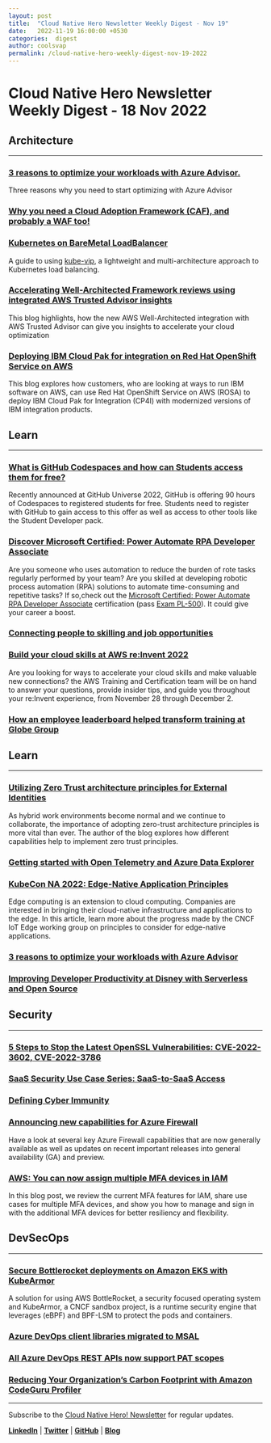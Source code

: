```yaml
---
layout: post
title:  "Cloud Native Hero Newsletter Weekly Digest - Nov 19"
date:   2022-11-19 16:00:00 +0530
categories:  digest
author: coolsvap
permalink: /cloud-native-hero-weekly-digest-nov-19-2022
---
```

# Cloud Native Hero Newsletter Weekly Digest - 18 Nov 2022

## Architecture
---
### [3 reasons to optimize your workloads with Azure Advisor.](https://techcommunity.microsoft.com/t5/azure-architecture-blog/3-reasons-to-optimize-your-workloads-with-azure-advisor/ba-p/3674044)
Three reasons why you need to start optimizing with Azure Advisor

### [Why you need a Cloud Adoption Framework (CAF), and probably a WAF too!](https://techcommunity.microsoft.com/t5/azure-architecture-blog/why-you-need-a-cloud-adoption-framework-caf-and-probably-a-waf/ba-p/3667426)


### [Kubernetes on BareMetal LoadBalancer](https://metal.equinix.com/developers/guides/kube-vip-type-lb/)
A guide to using [kube-vip](https://kube-vip.io/), a lightweight and multi-architecture approach to Kubernetes load balancing.

### [Accelerating Well-Architected Framework reviews using integrated AWS Trusted Advisor insights](https://aws.amazon.com/blogs/architecture/accelerating-well-architected-framework-reviews-using-integrated-aws-trusted-advisor-insights/)
This blog highlights, how the new AWS Well-Architected integration with AWS Trusted Advisor can give you insights to accelerate your cloud optimization
### [Deploying IBM Cloud Pak for integration on Red Hat OpenShift Service on AWS](https://aws.amazon.com/blogs/architecture/deploying-ibm-cloud-pak-for-integration-on-red-hat-openshift-service-on-aws/)
This blog explores how customers, who are looking at ways to run IBM software on AWS, can use Red Hat OpenShift Service on AWS (ROSA) to deploy IBM Cloud Pak for Integration (CP4I) with modernized versions of IBM integration products.

## Learn
---
### [What is GitHub Codespaces and how can Students access them for free?](https://techcommunity.microsoft.com/t5/educator-developer-blog/what-is-github-codespaces-and-how-can-students-access-them-for/ba-p/3676103)
Recently announced at GitHub Universe 2022, GitHub is offering 90 hours of Codespaces to registered students for free. Students need to register with GitHub to gain access to this offer as well as access to other tools like the Student Developer pack.

### [Discover Microsoft Certified: Power Automate RPA Developer Associate](https://techcommunity.microsoft.com/t5/microsoft-learn-blog/discover-microsoft-certified-power-automate-rpa-developer/ba-p/3662206)
Are you someone who uses automation to reduce the burden of rote tasks regularly performed by your team? Are you skilled at developing robotic process automation (RPA) solutions to automate time-consuming and repetitive tasks? If so,check out the [Microsoft Certified: Power Automate RPA Developer Associate](https://learn.microsoft.com/certifications/power-automate-rpa-developer-associate/) certification (pass [Exam PL-500](https://learn.microsoft.com/certifications/exams/pl-500)). It could give your career a boost.

### [Connecting people to skilling and job opportunities](https://techcommunity.microsoft.com/t5/microsoft-learn-blog/connecting-people-to-skilling-and-job-opportunities/ba-p/2633015)


### [Build your cloud skills at AWS re:Invent 2022](https://aws.amazon.com/blogs/training-and-certification/build-your-cloud-skills-reinvent-2022/)
Are you looking for ways to accelerate your cloud skills and make valuable new connections? the AWS Training and Certification team will be on hand to answer your questions, provide insider tips, and guide you throughout your re:Invent experience, from November 28 through December 2.

### [How an employee leaderboard helped transform training at Globe Group](https://aws.amazon.com/blogs/training-and-certification/how-an-employee-leaderboard-helped-transform-training-at-globe-group/)

## Learn
---
### [Utilizing Zero Trust architecture principles for External Identities](https://techcommunity.microsoft.com/t5/microsoft-entra-azure-ad-blog/utilizing-zero-trust-architecture-principles-for-external/ba-p/3094108)
As hybrid work environments become normal and we continue to collaborate, the importance of adopting zero-trust architecture principles is more vital than ever. The author of the blog explores how different capabilities help to implement zero trust principles. 

### [Getting started with Open Telemetry and Azure Data Explorer](https://techcommunity.microsoft.com/t5/azure-data-explorer-blog/getting-started-with-open-telemetry-and-azure-data-explorer/ba-p/3675708)

### [KubeCon NA 2022: Edge-Native Application Principles](https://www.infoq.com/news/2022/11/edge-native-app-principles/)
Edge computing is an extension to cloud computing. Companies are interested in bringing their cloud-native infrastructure and applications to the edge. In this article, learn more about the progress made by the CNCF IoT Edge working group on principles to consider for edge-native applications.

### [3 reasons to optimize your workloads with Azure Advisor](https://techcommunity.microsoft.com/t5/azure-architecture-blog/3-reasons-to-optimize-your-workloads-with-azure-advisor/ba-p/3674044)

### [Improving Developer Productivity at Disney with Serverless and Open Source](https://aws.amazon.com/blogs/opensource/improving-developer-productivity-at-disney-with-serverless-and-open-source/)

## Security
---
### [5 Steps to Stop the Latest OpenSSL Vulnerabilities: CVE-2022-3602, CVE-2022-3786](https://cloudsecurityalliance.org/articles/5-steps-to-stop-the-latest-openssl-vulnerabilities-cve-2022-3602-cve-2022-3786/)

### [SaaS Security Use Case Series: SaaS-to-SaaS Access](https://www.adaptive-shield.com/blog/saas-security-use-case-series-saas-to-saas-access)

### [Defining Cyber Immunity](https://cloudsecurityalliance.org/blog/2022/11/10/defining-cyber-immunity/)

### [Announcing new capabilities for Azure Firewall](https://azure.microsoft.com/blog/announcing-new-capabilities-for-azure-firewall/)
Have a look at several key Azure Firewall capabilities that are now generally available as well as updates on recent important releases into general availability (GA) and preview.


### [AWS: You can now assign multiple MFA devices in IAM](https://aws.amazon.com/blogs/security/you-can-now-assign-multiple-mfa-devices-in-iam/)
In this blog post, we review the current MFA features for IAM, share use cases for multiple MFA devices, and show you how to manage and sign in with the additional MFA devices for better resiliency and flexibility.

## DevSecOps
---

### [Secure Bottlerocket deployments on Amazon EKS with KubeArmor](https://aws.amazon.com/blogs/containers/secure-bottlerocket-deployments-on-amazon-eks-with-kubearmor/)
A solution for using AWS BottleRocket,  a security focused operating system and  KubeArmor, a CNCF sandbox project, is a runtime security engine that leverages (eBPF) and BPF-LSM to protect the pods and containers.
### [Azure DevOps client libraries migrated to MSAL](https://devblogs.microsoft.com/devops/azure-devops-client-libraries-migrated-to-msal/)

### [All Azure DevOps REST APIs now support PAT scopes](https://devblogs.microsoft.com/devops/all-azure-devops-rest-apis-now-support-pat-scopes/)
### [Reducing Your Organization’s Carbon Footprint with Amazon CodeGuru Profiler](https://aws.amazon.com/blogs/devops/reducing-your-organizations-carbon-footprint-with-codeguru-profiler/)

---

Subscribe to the [Cloud Native Hero! Newsletter](https://www.linkedin.com/newsletters/6940180331832446978/) for regular updates.

[**LinkedIn**](https://www.linkedin.com/company/cloudnativehero/) | [**Twitter**](https://twitter.com/cloudnativehero) | [**GitHub**](https://github.com/cloudnativehero) | [**Blog**](https://cloudnativehero.github.io/)